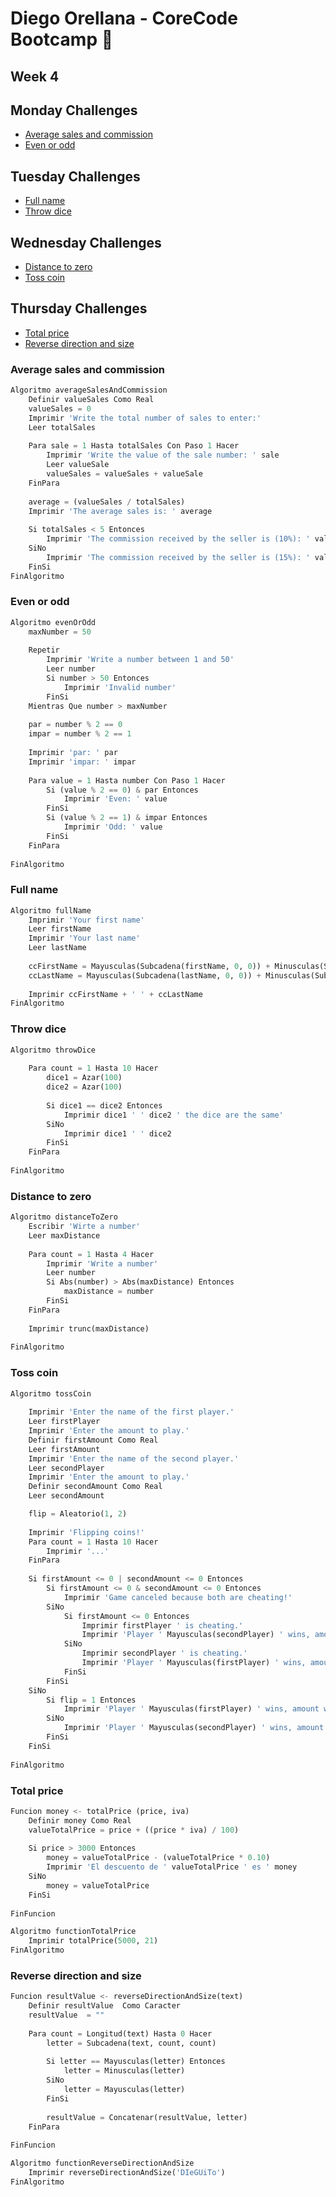 # Diego Orellana - CoreCode Bootcamp 🚀
## Week 4
## Monday Challenges
- [Average sales and commission](https://github.com/DiegoMGE/core-code-from-scratch-readme-week-4/blob/main/README.md#average-sales-and-commission)
- [Even or odd](https://github.com/DiegoMGE/core-code-from-scratch-readme-week-4/blob/main/README.md#even-or-odd)
## Tuesday Challenges
- [Full name](https://github.com/DiegoMGE/core-code-from-scratch-readme-week-4/blob/main/README.md#full-name)
- [Throw dice](https://github.com/DiegoMGE/core-code-from-scratch-readme-week-4/blob/main/README.md#throw-dice)
## Wednesday Challenges
- [Distance to zero](https://github.com/DiegoMGE/core-code-from-scratch-readme-week-4/blob/main/README.md#distance-to-zero)
- [Toss coin](https://github.com/DiegoMGE/core-code-from-scratch-readme-week-4/blob/main/README.md#toss-coin)
## Thursday Challenges
- [Total price](https://github.com/DiegoMGE/core-code-from-scratch-readme-week-4/blob/main/README.md#total-price)
- [Reverse direction and size](https://github.com/DiegoMGE/core-code-from-scratch-readme-week-4/blob/main/README.md#reverse-direction-and-size)

### Average sales and commission
```python
Algoritmo averageSalesAndCommission
	Definir valueSales Como Real
	valueSales = 0
	Imprimir 'Write the total number of sales to enter:'
	Leer totalSales
	
	Para sale = 1 Hasta totalSales Con Paso 1 Hacer
		Imprimir 'Write the value of the sale number: ' sale
		Leer valueSale
		valueSales = valueSales + valueSale
	FinPara
	
	average = (valueSales / totalSales)
	Imprimir 'The average sales is: ' average
	
	Si totalSales < 5 Entonces
		Imprimir 'The commission received by the seller is (10%): ' valueSales * 0.10
	SiNo
		Imprimir 'The commission received by the seller is (15%): ' valueSales * 0.15
	FinSi
FinAlgoritmo
```

### Even or odd
```python
Algoritmo evenOrOdd
	maxNumber = 50
	
	Repetir
		Imprimir 'Write a number between 1 and 50'
		Leer number
		Si number > 50 Entonces
			Imprimir 'Invalid number'
		FinSi
	Mientras Que number > maxNumber
	
	par = number % 2 == 0
	impar = number % 2 == 1
	
	Imprimir 'par: ' par
	Imprimir 'impar: ' impar
	
	Para value = 1 Hasta number Con Paso 1 Hacer
		Si (value % 2 == 0) & par Entonces
			Imprimir 'Even: ' value
		FinSi
		Si (value % 2 == 1) & impar Entonces
			Imprimir 'Odd: ' value
		FinSi
	FinPara
	
FinAlgoritmo
```

### Full name
```python
Algoritmo fullName
	Imprimir 'Your first name'
	Leer firstName
	Imprimir 'Your last name'
	Leer lastName
	
	ccFirstName = Mayusculas(Subcadena(firstName, 0, 0)) + Minusculas(Subcadena(firstName, 1, Longitud(firstName) - 1))
	ccLastName = Mayusculas(Subcadena(lastName, 0, 0)) + Minusculas(Subcadena(lastName, 1, Longitud(lastName) - 1))
	
	Imprimir ccFirstName + ' ' + ccLastName
FinAlgoritmo
```

### Throw dice
```python
Algoritmo throwDice
		
	Para count = 1 Hasta 10 Hacer
		dice1 = Azar(100)
		dice2 = Azar(100)
		
		Si dice1 == dice2 Entonces
			Imprimir dice1 ' ' dice2 ' the dice are the same'
		SiNo
			Imprimir dice1 ' ' dice2
		FinSi
	FinPara
	
FinAlgoritmo
```

### Distance to zero
```python
Algoritmo distanceToZero
	Escribir 'Wirte a number'
	Leer maxDistance
	
	Para count = 1 Hasta 4 Hacer
		Imprimir 'Write a number'
		Leer number
		Si Abs(number) > Abs(maxDistance) Entonces
			maxDistance = number
		FinSi
	FinPara
	
	Imprimir trunc(maxDistance)
	
FinAlgoritmo
```

### Toss coin
```python
Algoritmo tossCoin
	
	Imprimir 'Enter the name of the first player.'
	Leer firstPlayer
	Imprimir 'Enter the amount to play.'
	Definir firstAmount Como Real
	Leer firstAmount
	Imprimir 'Enter the name of the second player.'
	Leer secondPlayer
	Imprimir 'Enter the amount to play.'
	Definir secondAmount Como Real
	Leer secondAmount

	flip = Aleatorio(1, 2)
	
	Imprimir 'Flipping coins!'
	Para count = 1 Hasta 10 Hacer
		Imprimir '...'
	FinPara
	
	Si firstAmount <= 0 | secondAmount <= 0 Entonces
		Si firstAmount <= 0 & secondAmount <= 0 Entonces
			Imprimir 'Game canceled because both are cheating!'
		SiNo
			Si firstAmount <= 0 Entonces
				Imprimir firstPlayer ' is cheating.'
				Imprimir 'Player ' Mayusculas(secondPlayer) ' wins, amount won: ' secondAmount
			SiNo
				Imprimir secondPlayer ' is cheating.'
				Imprimir 'Player ' Mayusculas(firstPlayer) ' wins, amount won: ' firstAmount
			FinSi
		FinSi
	SiNo 
		Si flip = 1 Entonces
			Imprimir 'Player ' Mayusculas(firstPlayer) ' wins, amount won: ' firstAmount
		SiNo
			Imprimir 'Player ' Mayusculas(secondPlayer) ' wins, amount won: ' secondAmount
		FinSi
	FinSi
	
FinAlgoritmo
```

### Total price
```python
Funcion money <- totalPrice (price, iva)
	Definir money Como Real
	valueTotalPrice = price + ((price * iva) / 100)
	
	Si price > 3000 Entonces
		money = valueTotalPrice - (valueTotalPrice * 0.10)
		Imprimir 'El descuento de ' valueTotalPrice ' es ' money
	SiNo
		money = valueTotalPrice
	FinSi
	
FinFuncion

Algoritmo functionTotalPrice
	Imprimir totalPrice(5000, 21)
FinAlgoritmo
```

### Reverse direction and size
```python
Funcion resultValue <- reverseDirectionAndSize(text)
	Definir resultValue  Como Caracter
	resultValue  = ""
	
	Para count = Longitud(text) Hasta 0 Hacer
		letter = Subcadena(text, count, count)
		
		Si letter == Mayusculas(letter) Entonces
			letter = Minusculas(letter) 
		SiNo
			letter = Mayusculas(letter)
		FinSi
		
		resultValue = Concatenar(resultValue, letter)
	FinPara
	
FinFuncion

Algoritmo functionReverseDirectionAndSize
	Imprimir reverseDirectionAndSize('DIeGUiTo')
FinAlgoritmo
```
